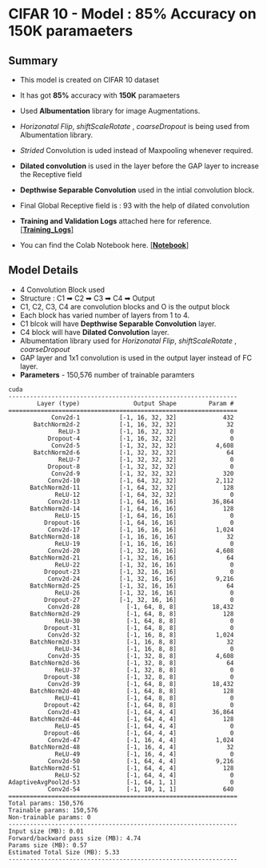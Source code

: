 # CIFAR 10 - Model : 85% Accuracy on 150K paramaeters

## Summary

- This model is created on CIFAR 10 dataset
- It has got **85%** accuracy with **150K** paramaeters
- Used **Albumentation** library for image Augmentations.
- _Horizonatal Flip_, _shiftScaleRotate_ , _coarseDropout_ is being used from Albumentation library.
- _Strided_ Convolution is uded instead of Maxpooling whenever required.
- **Dilated convolution** is used in the layer before the GAP layer to increase the Receptive field
- **Depthwise Separable Convolution** used in the intial convolution block.
- Final Global Receptive field is : 93 with the help of dilated convolution

- **Training and Validation Logs** attached here for reference.[[**Training_Logs**]](./training_logs.md)
- You can find the Colab Notebook here. [[**Notebook**]](./CIFAR10_model_1.ipynb)

## Model Details

- 4 Convolution Block used
- Structure : C1 ➡ C2 ➡ C3 ➡ C4 ➡ Output
- C1, C2, C3, C4 are convolution blocks and O is the output block
- Each block has varied number of layers from 1 to 4.
- C1 blcok will have **Depthwise Separable Convolution** layer.
- C4 block will have **Dilated Convolution** layer.
- Albumentation library used for _Horizonatal Flip_, _shiftScaleRotate_ , _coarseDropout_
- GAP layer and 1x1 convolution is used in the output layer instead of FC layer.
- **Parameters** - 150,576 number of trainable paramters

```
cuda
----------------------------------------------------------------
        Layer (type)               Output Shape         Param #
================================================================
            Conv2d-1           [-1, 16, 32, 32]             432
       BatchNorm2d-2           [-1, 16, 32, 32]              32
              ReLU-3           [-1, 16, 32, 32]               0
           Dropout-4           [-1, 16, 32, 32]               0
            Conv2d-5           [-1, 32, 32, 32]           4,608
       BatchNorm2d-6           [-1, 32, 32, 32]              64
              ReLU-7           [-1, 32, 32, 32]               0
           Dropout-8           [-1, 32, 32, 32]               0
            Conv2d-9           [-1, 32, 32, 32]             320
           Conv2d-10           [-1, 64, 32, 32]           2,112
      BatchNorm2d-11           [-1, 64, 32, 32]             128
             ReLU-12           [-1, 64, 32, 32]               0
           Conv2d-13           [-1, 64, 16, 16]          36,864
      BatchNorm2d-14           [-1, 64, 16, 16]             128
             ReLU-15           [-1, 64, 16, 16]               0
          Dropout-16           [-1, 64, 16, 16]               0
           Conv2d-17           [-1, 16, 16, 16]           1,024
      BatchNorm2d-18           [-1, 16, 16, 16]              32
             ReLU-19           [-1, 16, 16, 16]               0
           Conv2d-20           [-1, 32, 16, 16]           4,608
      BatchNorm2d-21           [-1, 32, 16, 16]              64
             ReLU-22           [-1, 32, 16, 16]               0
          Dropout-23           [-1, 32, 16, 16]               0
           Conv2d-24           [-1, 32, 16, 16]           9,216
      BatchNorm2d-25           [-1, 32, 16, 16]              64
             ReLU-26           [-1, 32, 16, 16]               0
          Dropout-27           [-1, 32, 16, 16]               0
           Conv2d-28             [-1, 64, 8, 8]          18,432
      BatchNorm2d-29             [-1, 64, 8, 8]             128
             ReLU-30             [-1, 64, 8, 8]               0
          Dropout-31             [-1, 64, 8, 8]               0
           Conv2d-32             [-1, 16, 8, 8]           1,024
      BatchNorm2d-33             [-1, 16, 8, 8]              32
             ReLU-34             [-1, 16, 8, 8]               0
           Conv2d-35             [-1, 32, 8, 8]           4,608
      BatchNorm2d-36             [-1, 32, 8, 8]              64
             ReLU-37             [-1, 32, 8, 8]               0
          Dropout-38             [-1, 32, 8, 8]               0
           Conv2d-39             [-1, 64, 8, 8]          18,432
      BatchNorm2d-40             [-1, 64, 8, 8]             128
             ReLU-41             [-1, 64, 8, 8]               0
          Dropout-42             [-1, 64, 8, 8]               0
           Conv2d-43             [-1, 64, 4, 4]          36,864
      BatchNorm2d-44             [-1, 64, 4, 4]             128
             ReLU-45             [-1, 64, 4, 4]               0
          Dropout-46             [-1, 64, 4, 4]               0
           Conv2d-47             [-1, 16, 4, 4]           1,024
      BatchNorm2d-48             [-1, 16, 4, 4]              32
             ReLU-49             [-1, 16, 4, 4]               0
           Conv2d-50             [-1, 64, 4, 4]           9,216
      BatchNorm2d-51             [-1, 64, 4, 4]             128
             ReLU-52             [-1, 64, 4, 4]               0
AdaptiveAvgPool2d-53             [-1, 64, 1, 1]               0
           Conv2d-54             [-1, 10, 1, 1]             640
================================================================
Total params: 150,576
Trainable params: 150,576
Non-trainable params: 0
----------------------------------------------------------------
Input size (MB): 0.01
Forward/backward pass size (MB): 4.74
Params size (MB): 0.57
Estimated Total Size (MB): 5.33
----------------------------------------------------------------
```
